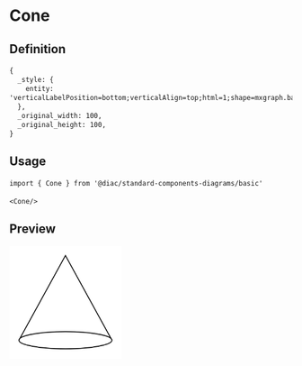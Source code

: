 # Cone

## Definition

```
{
  _style: { 
    entity: 'verticalLabelPosition=bottom;verticalAlign=top;html=1;shape=mxgraph.basic.cone',
  },
  _original_width: 100,
  _original_height: 100,
}
```

## Usage

```
import { Cone } from '@diac/standard-components-diagrams/basic'

<Cone/>
```

## Preview

<img src="./cone.png" width="200"/>
